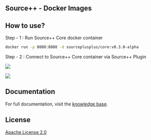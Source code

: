 Source++ - Docker Images
---

## How to use?

Step - 1 : Run Source++ Core docker container

```bash
docker run -p 8080:8080 -d sourceplusplus/core:v0.3.0-alpha
```

Step - 2 : Connect to Source++ Core container via Source++ Plugin

![](https://raw.githubusercontent.com/sourceplusplus/Assistant/v0.3.0-alpha/docs/images/screenshots/2019-05-11%2010-24-01.png)

![](https://raw.githubusercontent.com/sourceplusplus/Assistant/v0.3.0-alpha/docs/images/screenshots/2019-06-14%2021-19-46.png)

## Documentation

For full documentation, visit the [knowledge base](https://sourceplusplus.com/knowledge).

## License

[Apache License 2.0](https://github.com/sourceplusplus/Assistant/blob/master/LICENSE)